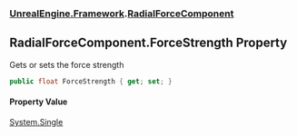 ### [UnrealEngine.Framework](./UnrealEngine-Framework.md 'UnrealEngine.Framework').[RadialForceComponent](./RadialForceComponent.md 'UnrealEngine.Framework.RadialForceComponent')
## RadialForceComponent.ForceStrength Property
Gets or sets the force strength  
```csharp
public float ForceStrength { get; set; }
```
#### Property Value
[System.Single](https://docs.microsoft.com/en-us/dotnet/api/System.Single 'System.Single')  

